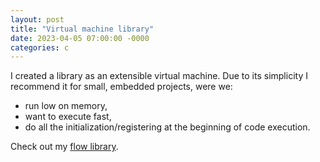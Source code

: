 ```yaml
---
layout: post
title: "Virtual machine library"
date: 2023-04-05 07:00:00 -0000
categories: c
---
```


I created a library as an extensible virtual machine. Due to its simplicity I recommend it for small,
embedded projects, were we:
- run low on memory, 
- want to execute fast,
- do all the initialization/registering at the beginning of code execution.

Check out my [flow library](https://github.com/grzegorz-grzeda/virtual-machine).